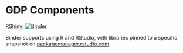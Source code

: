 # GDP Components

RShiny: [![Binder](http://mybinder.org/badge_logo.svg)](http://mybinder.org/v2/gh/ymaouchi/macro/master?urlpath=shiny)

Binder supports using R and RStudio, with libraries pinned to a specific
snapshot on [packagemanager.rstudio.com](https://packagemanager.rstudio.com/client/#/).
